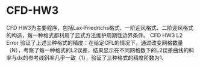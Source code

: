 # CFD-HW3

CFD HW3为主要程序，包括Lax-Friedrichs格式、一阶迎风格式、二阶迎风格式的构造，每一种格式都利用了显式方法维护周期性边界条件。
CFD HW3 L2 Error 验证了上述三种格式的精度：在给定CFL的情况下，通过改变网格数量（N），考察了每一种格式的L2误差，结果显示在不同网格数下的L2误差曲线的斜率与dx的参考线斜率几乎一致（1），验证了三种格式的精度阶数为1.
